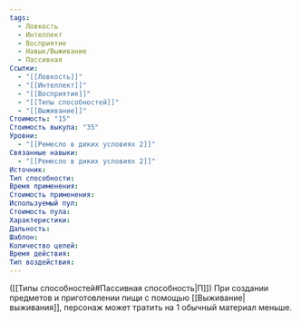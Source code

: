 ```yaml
---
tags:
  - Ловкость
  - Интеллект
  - Восприятие
  - Навык/Выживание
  - Пассивная
Ссылки:
  - "[[Ловкость]]"
  - "[[Интеллект]]"
  - "[[Восприятие]]"
  - "[[Типы способностей]]"
  - "[[Выживание]]"
Стоимость: "15"
Стоимость выкупа: "35"
Уровни:
  - "[[Ремесло в диких условиях 2]]"
Связанные навыки:
  - "[[Ремесло в диких условиях 2]]"
Источник:
Тип способности:
Время применения:
Стоимость применения:
Используемый пул:
Стоимость пула:
Характеристики:
Дальность:
Шаблон:
Количество целей:
Время действия:
Тип воздействия:
---
```

([[Типы способностей#Пассивная способность|П]]) При создании предметов и приготовлении пищи с помощью [[Выживание|выживания]], персонаж может тратить на 1 обычный материал меньше. 